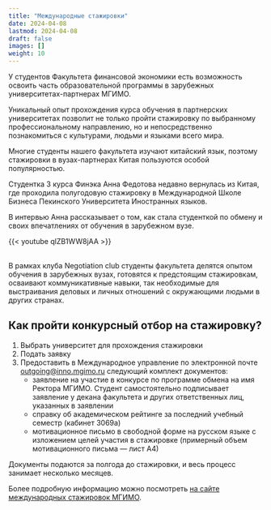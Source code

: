 ```yaml
---
title: "Международные стажировки"
date: 2024-04-08
lastmod: 2024-04-08
draft: false
images: []
weight: 10
---
```


У студентов Факультета финансовой экономики есть возможность освоить часть образовательной программы в зарубежных университетах-партнерах МГИМО.

Уникальный опыт прохождения курса обучения в партнерских университетах позволит не только пройти стажировку по выбранному профессиональному направлению, но и непосредственно познакомиться с культурами, людьми и языками всего мира.

Многие студенты нашего факультета изучают китайский язык, поэтому стажировки в вузах-партнерах Китая пользуются особой популярностью.

Студентка 3 курса Финэка Анна Федотова недавно вернулась из Китая, где проходила полугодовую стажировку в Международной Школе Бизнеса Пекинского Университета Иностранных языков.

В интервью Анна рассказывает о том, как стала студенткой по обмену и своих впечатлениях от обучения в зарубежном вузе.

{{< youtube qlZB1WW8jAA >}}

<br>
В рамках клуба Negotiation club студенты факультета делятся опытом обучения в зарубежных вузах, готовятся к предстоящим стажировкам, осваивают коммуникативные навыки, так необходимые для выстраивания деловых и личных отношений с окружающими людьми в других странах.

<div id="vk_post_-218869820_52"></div>
<script type="text/javascript" src="https://vk.com/js/api/openapi.js?171"></script>
<script type="text/javascript">
  (function() {
    VK.Widgets.Post("vk_post_-218869820_52", -218869820, 52, 'p3ABNrQaiJpMRqIkZkNpqChnEMGL');
  }());
</script>

## Как пройти конкурсный отбор на стажировку?

1. Выбрать университет для прохождения стажировки
2. Подать заявку
3. Предоставить в Международное управление по электронной почтe outgoing@inno.mgimo.ru следующий комплект документов:
   - заявление на участие в конкурсе по программе обмена на имя Ректора МГИМО. Студент самостоятельно подписывает  заявление у декана факультета и других ответственных лиц, указанных в заявлении
   - справку об академическом рейтинге за последний учебный семестр (кабинет 3069а)
   - мотивационное письмо в свободной форме на русском языке с изложением целей участия в стажировке (примерный объем мотивационного письма — лист А4)

Документы подаются за полгода до стажировки, и весь процесс занимает несколько месяцев.

Более подробную информацию можно посмотреть [на сайте международных стажировок МГИМО](https://outgoing.mgimo.ru/).
